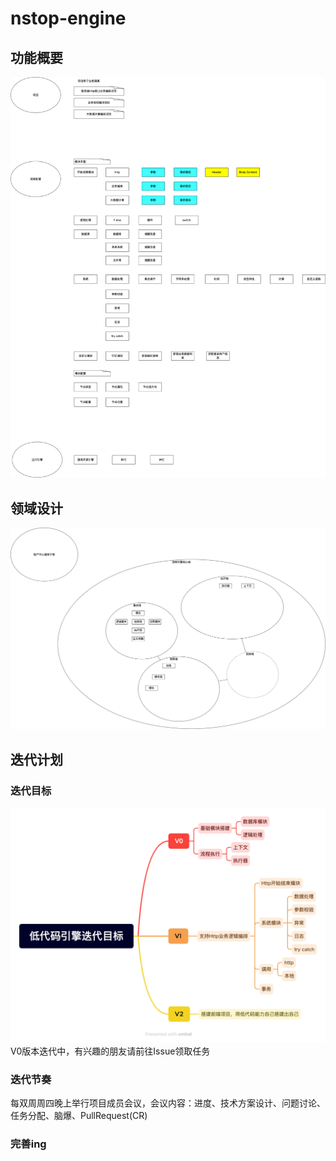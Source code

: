 # nstop-engine

## 功能概要
![](readme/流程引擎功能概要.png)

## 领域设计
![](readme/领域设计.png)

## 迭代计划
### 迭代目标
![](readme/低代码引擎迭代目标.png)
V0版本迭代中，有兴趣的朋友请前往Issue领取任务

### 迭代节奏
每双周周四晚上举行项目成员会议，会议内容：进度、技术方案设计、问题讨论、任务分配、脑爆、PullRequest(CR)




### 完善ing